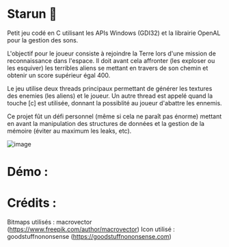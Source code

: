# Starun 👾

Petit jeu codé en C utilisant les APIs Windows (GDI32) et la librairie OpenAL pour la gestion des sons. 

L'objectif pour le joueur consiste à rejoindre la Terre lors d'une mission de reconnaissance dans l'espace. Il doit avant cela affronter (les exploser ou les esquiver) les terribles aliens se mettant en travers de son chemin et obtenir un score supérieur égal 400. 

Le jeu utilise deux threads principaux permettant de générer les textures des enemies (les aliens) et le joueur. Un autre thread est appelé quand la touche [c] est utilisée, donnant la possiblité au joueur d'abattre les ennemis. 

Ce projet fût un défi personnel (même si cela ne paraît pas énorme) mettant en avant la manipulation des structures de données et la gestion de la mémoire (éviter au maximum les leaks, etc). 

![image](https://github.com/ulyssepmt/Starun/assets/89702597/572063b4-9328-410a-9979-97ce7c35f1bd)




# Démo : 



# Crédits : 

Bitmaps utilisés : macrovector (https://www.freepik.com/author/macrovector)
Icon utilisé : goodstuffnononsense (https://goodstuffnononsense.com)



